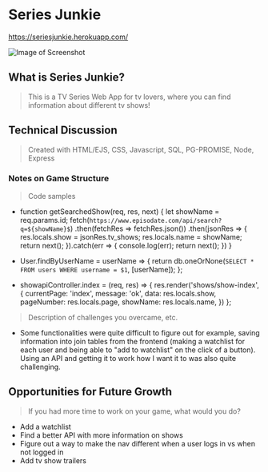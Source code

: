 # Series Junkie
https://seriesjunkie.herokuapp.com/

![Image of Screenshot](https://github.com/seyesij/Project2-App/blob/master/appscreenshot.png)

## What is Series Junkie?

> This is a TV Series Web App for tv lovers, where you can find information about different tv shows!

## Technical Discussion

> Created with HTML/EJS, CSS, Javascript, SQL, PG-PROMISE, Node, Express

### Notes on Game Structure

> Code samples
- function getSearchedShow(req, res, next) {
  let showName = req.params.id;
  fetch(`https://www.episodate.com/api/search?q=${showName}$`)
    .then(fetchRes => fetchRes.json())
    .then(jsonRes => {
      res.locals.show = jsonRes.tv_shows;
      res.locals.name = showName;
      return next();
    }).catch(err => {
      console.log(err);
      return next();
    })
}
 - User.findByUserName = userName => {
  return db.oneOrNone(`
    SELECT * FROM users
    WHERE username = $1
  `, [userName]);
};

- showapiController.index = (req, res) => {
      res.render('shows/show-index', {
        currentPage: 'index',
        message: 'ok',
        data: res.locals.show,
        pageNumber: res.locals.page,
        showName: res.locals.name,
      })
};

> Description of challenges you overcame, etc.
- Some functionalities were quite difficult to figure out for example, saving information into join tables from the frontend (making a watchlist for each user and being able to "add to watchlist" on the click of a button). Using an API and getting it to work how I want it to was also quite challenging. 

## Opportunities for Future Growth

> If you had more time to work on your game, what would you do?
-	Add a watchlist
-	Find a better API with more information on shows
- Figure out a way to make the nav different when a user logs in vs when not logged in
- Add tv show trailers


